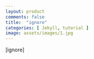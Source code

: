```yaml
---
layout: product
comments: false
title:  "ignore"
categories: [ Jekyll, tutorial ]
image: assets/images/1.jpg
---
```

[ignore]